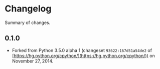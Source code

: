 Changelog
=========

Summary of changes.

0.1.0
-----

* Forked from Python 3.5.0 alpha 1 (changeset `93622:167d51a54de2`
  of [https://hg.python.org/cpython/](https://hg.python.org/cpython/)) on
  November 27, 2014.
